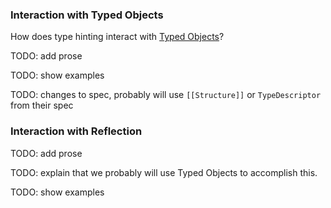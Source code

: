### Interaction with Typed Objects

How does type hinting interact with [Typed Objects](https://github.com/dslomov-chromium/typed-objects-es7)?

TODO: add prose

TODO: show examples

TODO: changes to spec, probably will use `[[Structure]]` or `TypeDescriptor` from their spec

### Interaction with Reflection

TODO: add prose

TODO: explain that we probably will use Typed Objects to accomplish this.

TODO: show examples


